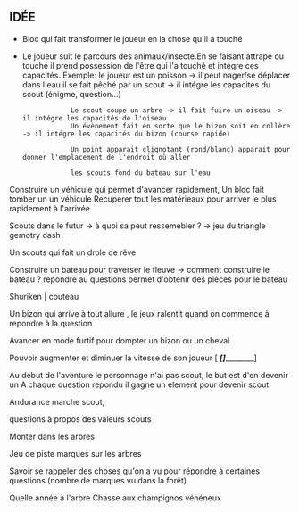 ## IDÉE

- Bloc qui fait transformer le joueur en la chose qu'il a touché

- Le joueur suit le parcours des animaux/insecte.En se faisant attrapé ou touché il prend possession de l'être qui l'a touché et intègre ces capacités.
    Exemple: le joueur est un poisson -> il peut nager/se déplacer dans l'eau
                  il se fait pêché par un scout -> il intégre les capacités du scout (énigme, question...)
                  
                  Le scout coupe un arbre -> il fait fuire un oiseau -> il intégre les capacités de l'oiseau
                  Un évènement fait en sorte que le bizon soit en collère -> il intégre les capacités du bizon (course rapide)
                  
                  Un point apparait clignotant (rond/blanc) apparait pour donner l'emplacement de l'endroit où aller
                  
                  les scouts fond du bateau sur l'eau
  
  
Construire un véhicule qui permet d'avancer rapidement,
Un bloc fait tomber un un véhicule
Recuperer tout les matérieaux pour arriver le plus rapidement à l'arrivée

Scouts dans le futur -> à quoi sa peut ressemebler ? -> jeu du triangle gemotry dash

Un scouts qui fait un drole de rêve

Construire un bateau pour traverser le fleuve -> comment construire le bateau ? repondre au questions permet d'obtenir des pièces pour le bateau

Shuriken | couteau

Un bizon qui arrive à tout allure , le jeux ralentit quand on commence à repondre à la question

Avancer en mode furtif pour dompter un bizon ou un cheval 

Pouvoir augmenter et diminuer la vitesse de son joueur [ ___[]___________]

Au début de l'aventure le personnage n'ai pas scout, le but est d'en devenir un
A chaque question repondu il gagne un element pour devenir scout

Andurance marche scout,

questions à propos des valeurs scouts

Monter dans les arbres

Jeu de piste marques sur les arbres

Savoir se rappeler des choses qu'on a vu pour répondre à certaines questions (nombre de marques vu dans la forêt)

Quelle année à l'arbre
Chasse aux champignos vénéneux
